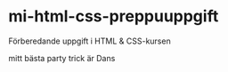 # mi-html-css-preppuuppgift
Förberedande uppgift i HTML &amp; CSS-kursen

mitt bästa party trick är
Dans